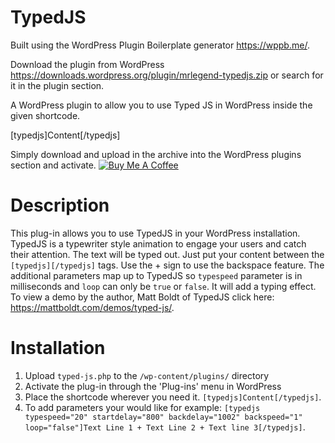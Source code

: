 # TypedJS

Built using the WordPress Plugin Boilerplate generator https://wppb.me/.

Download the plugin from WordPress https://downloads.wordpress.org/plugin/mrlegend-typedjs.zip or search for it in the plugin section.

A WordPress plugin to allow you to use Typed JS in WordPress inside the given shortcode.

[typedjs]Content[/typedjs]

Simply download and upload in the archive into the WordPress plugins section and activate. 
<a href="https://www.buymeacoffee.com/JyrlWUz" target="_blank"><img src="https://www.buymeacoffee.com/assets/img/custom_images/orange_img.png" alt="Buy Me A Coffee" style="height: auto !important;width: auto !important;" ></a>


# Description
This plug-in allows you to use TypedJS in your WordPress installation. TypedJS is a typewriter style animation to engage your users and catch their attention. The text will be typed out. Just put your content between the `[typedjs][/typedjs]` tags. Use the + sign to use the backspace feature.
The additional parameters map up to TypedJS so `typespeed` parameter is in milliseconds and `loop` can only be `true` or `false`. It will add a typing effect.
To view a demo by the author, Matt Boldt of TypedJS click here: https://mattboldt.com/demos/typed-js/.

# Installation
1. Upload `typed-js.php` to the `/wp-content/plugins/` directory
2. Activate the plug-in through the 'Plug-ins' menu in WordPress
3. Place the shortcode wherever you need it. `[typedjs]Content[/typedjs]`.
4. To add parameters your would like for example: `[typedjs typespeed="20" startdelay="800" backdelay="1002" backspeed="1" loop="false"]Text Line 1 + Text Line 2 + Text line 3[/typedjs]`.
